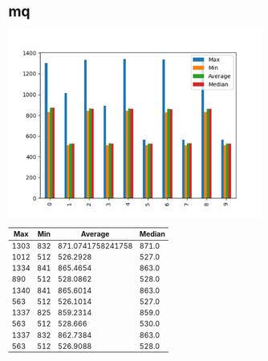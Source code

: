 # mq
![mq](mq.png)

| Max  | Min | Average           | Median |
| ---- | --- | ----------------- | ------ |
| 1303 | 832 | 871.0741758241758 | 871.0  |
| 1012 | 512 | 526.2928          | 527.0  |
| 1334 | 841 | 865.4654          | 863.0  |
| 890  | 512 | 528.0862          | 528.0  |
| 1340 | 841 | 865.6014          | 863.0  |
| 563  | 512 | 526.1014          | 527.0  |
| 1337 | 825 | 859.2314          | 859.0  |
| 563  | 512 | 528.666           | 530.0  |
| 1337 | 832 | 862.7384          | 863.0  |
| 563  | 512 | 526.9088          | 528.0  |
